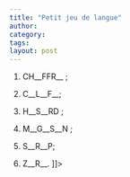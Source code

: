 ```yaml
---
title: "Petit jeu de langue"
author:
category: 
tags: 
layout: post
---
```



1. CH__FFR__ ;    

2. C__L__F__;

3. H__S__RD ;

4. M__G__S__N ;

5. S__R__P;

6. Z__R__. ]]>

